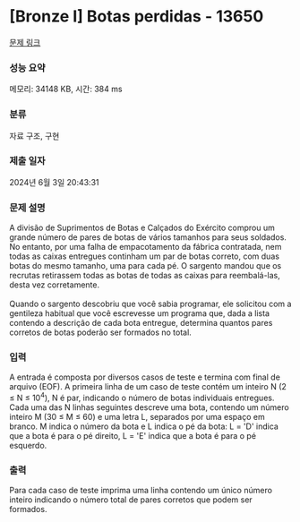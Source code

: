 # [Bronze I] Botas perdidas - 13650 

[문제 링크](https://www.acmicpc.net/problem/13650) 

### 성능 요약

메모리: 34148 KB, 시간: 384 ms

### 분류

자료 구조, 구현

### 제출 일자

2024년 6월 3일 20:43:31

### 문제 설명

<p>A divisão de Suprimentos de Botas e Calçados do Exército comprou um grande número de pares de botas de vários tamanhos para seus soldados. No entanto, por uma falha de empacotamento da fábrica contratada, nem todas as caixas entregues continham um par de botas correto, com duas botas do mesmo tamanho, uma para cada pé. O sargento mandou que os recrutas retirassem todas as botas de todas as caixas para reembalá-las, desta vez corretamente.<br>
<br>
Quando o sargento descobriu que você sabia programar, ele solicitou com a gentileza habitual que você escrevesse um programa que, dada a lista contendo a descrição de cada bota entregue, determina quantos pares corretos de botas poderão ser formados no total.</p>

### 입력 

 <p>A entrada é composta por diversos casos de teste e termina com final de arquivo (EOF). A primeira linha de um caso de teste contém um inteiro N (2 ≤ N ≤ 10<sup>4</sup>), N é par, indicando o número de botas individuais entregues. Cada uma das N linhas seguintes descreve uma bota, contendo um número inteiro M (30 ≤ M ≤ 60) e uma letra L, separados por uma espaço em branco. M indica o número da bota e L indica o pé da bota: L = 'D' indica que a bota é para o pé direito, L = 'E' indica que a bota é para o pé esquerdo.</p>

### 출력 

 <p>Para cada caso de teste imprima uma linha contendo um único número inteiro indicando o número total de pares corretos que podem ser formados.</p>

